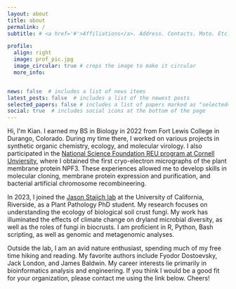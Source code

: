 ```yaml
---
layout: about
title: about
permalink: /
subtitle: # <a href='#'>Affiliations</a>. Address. Contacts. Moto. Etc.

profile:
  align: right
  image: prof_pic.jpg
  image_circular: true # crops the image to make it circular
  more_info:


news: false  # includes a list of news items
latest_posts: false  # includes a list of the newest posts
selected_papers: false # includes a list of papers marked as "selected={true}"
social: true  # includes social icons at the bottom of the page
---
```

Hi, I'm Kian. I earned my BS in Biology in 2022 from Fort Lewis College in Durango, Colorado. During my time there, I worked on various projects in synthetic organic chemistry, ecology, and molecular virology. I also participated in the [National Science Foundation REU program at Cornell Unviersity](https://cals.cornell.edu/molecular-biology-genetics/academics/undergraduate/summer-research-experience-undergraduates-reu-program), where I obtained the first cryo-electron micrographs of the plant membrane protein NPF3. These experiences allowed me to develop skills in molecular cloning, membrane protein expression and purification, and bacterial artificial chromosome recombineering.

In 2023, I joined the [Jason Stajich lab](https://lab.stajich.org/members/kian-kelly.html) at the University of California, Riverside, as a Plant Pathology PhD student. My research focuses on understanding the ecology of biological soil crust fungi. My work has illuminated the effects of climate change on dryland microbial diversity, as well as the roles of fungi in biocrusts. I am proficient in R, Python, Bash scripting, as well as genomic and metagenomic analyses.

Outside the lab, I am an avid nature enthusiast, spending much of my free time hiking and reading. My favorite authors include Fyodor Dostoevsky, Jack London, and James Baldwin. My career interests lie primarily in bioinformatics analysis and engineering. If you think I would be a good fit for your organization, please contact me using the link below. Cheers!
